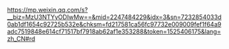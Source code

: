 https://mp.weixin.qq.com/s?__biz=MzU3NTYyODIwMw==&mid=2247484229&idx=3&sn=7232854033d0ab1df1654c92725b532e&chksm=fd217581ca56fc97732e009009fef1f64a9adc7519848e614cf71517bf7918ab62af1e353288&token=1525406175&lang=zh_CN#rd

